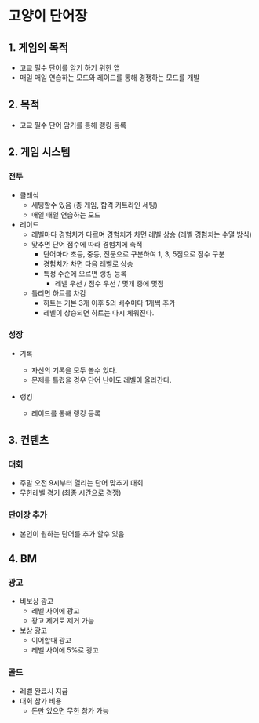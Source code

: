 # 고양이 단어장
## 1. 게임의 목적
- 고교 필수 단어를 암기 하기 위한 앱
- 매일 매일 연습하는 모드와 레이드를 통해 경쟁하는 모드를 개발

## 2. 목적
- 고교 필수 단어 암기를 통해 랭킹 등록

## 2. 게임 시스템
### 전투
- 클래식
  - 세팅할수 있음 (총 게임, 합격 커트라인 세팅) 
  - 매일 매일 연습하는 모드  
- 레이드
  - 레벨마다 경험치가 다르며 경험치가 차면 레벨 상승 (레벨 경험치는 수열 방식) 
  - 맞추면 단어 점수에 따라 경험치에 축적
    - 단어마다 초등, 중등, 전문으로 구분하여 1, 3, 5점으로 점수 구분
    - 경험치가 차면 다음 레벨로 상승
    - 특정 수준에 오르면 랭킹 등록
      - 레벨 우선 / 점수 우선 / 몇개 중에 몇점   
  - 틀리면 하트를 차감
    - 하트는 기본 3개 이후 5의 배수마다 1개씩 추가
    - 레벨이 상승되면 하트는 다시 체워진다.  

### 성장 
- 기록
  - 자신의 기록을 모두 볼수 있다.
  - 문제를 틀렸을 경우 단어 난이도 레벨이 올라간다.
     
- 랭킹
  - 레이드를 통해 랭킹 등록 
 
## 3. 컨텐츠
### 대회
- 주말 오전 9시부터 열리는 단어 맞추기 대회
- 무한레벨 경기 (최종 시간으로 경쟁)

### 단어장 추가
- 본인이 원하는 단어를 추가 할수 있음


## 4. BM
### 광고 
- 비보상 광고
  - 레벨 사이에 광고
  - 광고 제거로 제거 가능 
- 보상 광고
  - 이어할때 광고
  - 레벨 사이에 5%로 광고
### 골드
- 레벨 완료시 지급
- 대회 참가 비용
  - 돈만 있으면 무한 참가 가능
    


